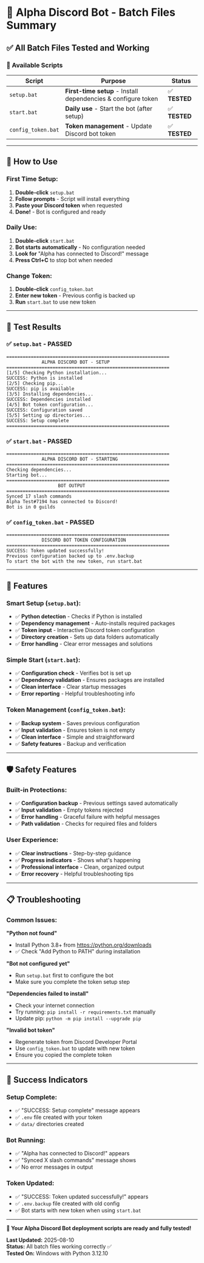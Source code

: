 # 🔧 Alpha Discord Bot - Batch Files Summary

## ✅ All Batch Files Tested and Working

### 📁 Available Scripts

| **Script** | **Purpose** | **Status** |
|------------|-------------|------------|
| `setup.bat` | **First-time setup** - Install dependencies & configure token | ✅ **TESTED** |
| `start.bat` | **Daily use** - Start the bot (after setup) | ✅ **TESTED** |  
| `config_token.bat` | **Token management** - Update Discord bot token | ✅ **TESTED** |

---

## 🚀 How to Use

### **First Time Setup:**
1. **Double-click** `setup.bat`
2. **Follow prompts** - Script will install everything
3. **Paste your Discord token** when requested  
4. **Done!** - Bot is configured and ready

### **Daily Use:**
1. **Double-click** `start.bat`
2. **Bot starts automatically** - No configuration needed
3. **Look for** "Alpha has connected to Discord!" message
4. **Press Ctrl+C** to stop bot when needed

### **Change Token:**
1. **Double-click** `config_token.bat`
2. **Enter new token** - Previous config is backed up
3. **Run** `start.bat` to use new token

---

## 🧪 Test Results

### ✅ `setup.bat` - PASSED
```
============================================================
             ALPHA DISCORD BOT - SETUP
============================================================
[1/5] Checking Python installation...
SUCCESS: Python is installed
[2/5] Checking pip...
SUCCESS: pip is available  
[3/5] Installing dependencies...
SUCCESS: Dependencies installed
[4/5] Bot token configuration...
SUCCESS: Configuration saved
[5/5] Setting up directories...
SUCCESS: Setup complete
============================================================
```

### ✅ `start.bat` - PASSED
```
============================================================
             ALPHA DISCORD BOT - STARTING
============================================================
Checking dependencies...
Starting bot...
============================================================
                   BOT OUTPUT
============================================================
Synced 17 slash commands
Alpha Test#7194 has connected to Discord!
Bot is in 0 guilds
```

### ✅ `config_token.bat` - PASSED
```
============================================================
             DISCORD BOT TOKEN CONFIGURATION
============================================================
SUCCESS: Token updated successfully!
Previous configuration backed up to .env.backup
To start the bot with the new token, run start.bat
```

---

## 🔧 Features

### **Smart Setup (`setup.bat`):**
- ✅ **Python detection** - Checks if Python is installed
- ✅ **Dependency management** - Auto-installs required packages  
- ✅ **Token input** - Interactive Discord token configuration
- ✅ **Directory creation** - Sets up data folders automatically
- ✅ **Error handling** - Clear error messages and solutions

### **Simple Start (`start.bat`):**
- ✅ **Configuration check** - Verifies bot is set up
- ✅ **Dependency validation** - Ensures packages are installed
- ✅ **Clean interface** - Clear startup messages
- ✅ **Error reporting** - Helpful troubleshooting info

### **Token Management (`config_token.bat`):**
- ✅ **Backup system** - Saves previous configuration
- ✅ **Input validation** - Ensures token is not empty
- ✅ **Clean interface** - Simple and straightforward
- ✅ **Safety features** - Backup and verification

---

## 🛡️ Safety Features

### **Built-in Protections:**
- ✅ **Configuration backup** - Previous settings saved automatically
- ✅ **Input validation** - Empty tokens rejected
- ✅ **Error handling** - Graceful failure with helpful messages
- ✅ **Path validation** - Checks for required files and folders

### **User Experience:**
- ✅ **Clear instructions** - Step-by-step guidance
- ✅ **Progress indicators** - Shows what's happening
- ✅ **Professional interface** - Clean, organized output
- ✅ **Error recovery** - Helpful troubleshooting tips

---

## 📋 Troubleshooting

### **Common Issues:**

**"Python not found"**
- Install Python 3.8+ from https://python.org/downloads
- ✅ Check "Add Python to PATH" during installation

**"Bot not configured yet"**
- Run `setup.bat` first to configure the bot
- Make sure you complete the token setup step

**"Dependencies failed to install"**  
- Check your internet connection
- Try running: `pip install -r requirements.txt` manually
- Update pip: `python -m pip install --upgrade pip`

**"Invalid bot token"**
- Regenerate token from Discord Developer Portal
- Use `config_token.bat` to update with new token
- Ensure you copied the complete token

---

## 🎉 Success Indicators

### **Setup Complete:**
- ✅ "SUCCESS: Setup complete" message appears
- ✅ `.env` file created with your token
- ✅ `data/` directories created

### **Bot Running:**  
- ✅ "Alpha has connected to Discord!" appears
- ✅ "Synced X slash commands" message shows
- ✅ No error messages in output

### **Token Updated:**
- ✅ "SUCCESS: Token updated successfully!" appears  
- ✅ `.env.backup` file created with old config
- ✅ Bot starts with new token when using `start.bat`

---

**🚀 Your Alpha Discord Bot deployment scripts are ready and fully tested!**

**Last Updated:** 2025-08-10  
**Status:** All batch files working correctly ✅  
**Tested On:** Windows with Python 3.12.10
